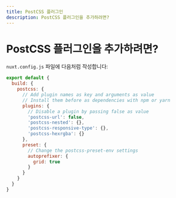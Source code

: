 ```yaml
---
title: PostCSS 플러그인
description: PostCSS 플러그인을 추가하려면?
---
```


# PostCSS 플러그인을 추가하려면?

<!-- In your `nuxt.config.js` file: -->

`nuxt.config.js` 파일에 다음처럼 작성합니다:

```js
export default {
  build: {
    postcss: {
      // Add plugin names as key and arguments as value
      // Install them before as dependencies with npm or yarn
      plugins: {
        // Disable a plugin by passing false as value
        'postcss-url': false,
        'postcss-nested': {},
        'postcss-responsive-type': {},
        'postcss-hexrgba': {}
      },
      preset: {
        // Change the postcss-preset-env settings
        autoprefixer: {
          grid: true
        }
      }
    }
  }
}
```
